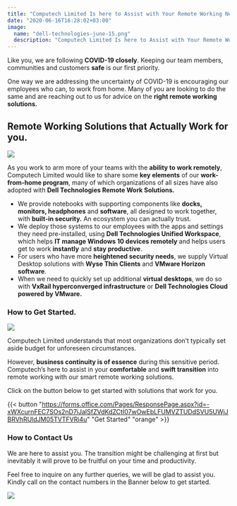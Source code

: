 ```yaml
---
title: "Computech Limited Is here to Assist with Your Remote Working Needs."
date: "2020-06-16T16:28:02+03:00"
image:
  name: "dell-technologies-june-15.png"
  description: "Computech Limited Is here to Assist with Your Remote Working Needs."
---
```


 

Like you, we are following __COVID-19 closely__. Keeping our team members, communities and customers __safe__ is our first priority.

One way we are addressing the uncertainty of COVID-19 is encouraging our employees who can, to work from home. Many of you are looking to do the same and are reaching out to us for advice on the __right remote working solutions.__


## Remote Working Solutions that Actually Work for you.

![](/news/dell-technologies-june-15-1.png)
 
As you work to arm more of your teams with the __ability to work remotely__, Computech Limited would like to share some __key elements__ of our __work-from-home program__, many of which organizations of all sizes have also adopted with __Dell Technologies Remote Work Solutions.__

- We provide notebooks with supporting components like __docks,__ __monitors, headphones__ and __software__, all designed to work together, with __built-in security.__ An ecosystem you can actually trust.
- We deploy those systems to our employees with the apps and settings they need pre-installed, using __Dell Technologies Unified Workspace__, which helps __IT manage Windows 10 devices remotely__ and helps users get to work __instantly__ and __stay productive__. 
- For users who have more __heightened security needs__, we supply Virtual Desktop solutions with __Wyse Thin Clients__ and __VMware Horizon software__.
- When we need to quickly set up additional __virtual desktops__, we do so with __VxRail hyperconverged infrastructure__ or __Dell Technologies Cloud powered by VMware.__



### How to Get Started.

![](/news/dell-technologies-june-15-2.png)
 
Computech Limited understands that most organizations don’t typically set aside budget for unforeseen circumstances.
 
However, __business continuity is of essence__ during this sensitive period. Computech’s here to assist in your __comfortable__ and __swift transition__ into remote working with our smart remote working solutions.

Click on the button below to get started with solutions that work for you.

{{< button "https://forms.office.com/Pages/ResponsePage.aspx?id=-xWXcurnFEC7SOs2nD7iJaISfZVdKdZCtI07wOwEbLFUMVZTUDdSVU5UWjJBRVhRUldJM05TVTFVRi4u" "Get Started" "orange" >}}

### How to Contact Us

We are here to assist you. The transition might be challenging at first but inevitably it will prove to be fruitful on your time and productivity.

Feel free to inquire on any further queries, we will be glad to assist you. Kindly call on the contact numbers in the Banner below to get started.

![](/news/dell-technologies-june-15-3.png)
 
